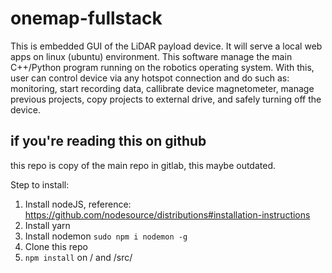 # onemap-fullstack

This is embedded GUI of the LiDAR payload device. It will serve a local web apps on linux (ubuntu) environment. This software manage the main C++/Python program running on the robotics operating system. With this, user can control device via any hotspot connection and do such as: monitoring, start recording data, callibrate device magnetometer, manage previous projects, copy projects to external drive, and safely turning off the device.

## if you're reading this on github

this repo is copy of the main repo in gitlab, this maybe outdated.

Step to install:

1. Install nodeJS, reference: https://github.com/nodesource/distributions#installation-instructions
2. Install yarn
3. Install nodemon `sudo npm i nodemon -g`
4. Clone this repo
5. `npm install` on / and /src/
